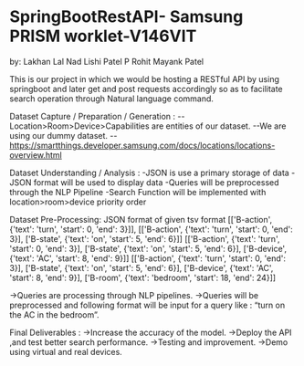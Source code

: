 # SpringBootRestAPI- Samsung PRISM worklet-V146VIT

by:
Lakhan Lal Nad
Lishi Patel
P Rohit
Mayank Patel


This is our project in which we would be hosting a RESTful API by using springboot and later get and post requests accordingly
so as to facilitate search operation through Natural language command. 

Dataset Capture / Preparation / Generation : 
-- Location>Room>Device>Capabilities are entities of our dataset.
--We are using our dummy dataset.
--https://smartthings.developer.samsung.com/docs/locations/locations-overview.html

Dataset Understanding / Analysis : 
-JSON  is  use a primary storage of data
-JSON format will be used to display data
-Queries will be preprocessed through the NLP Pipeline
-Search Function will be implemented with location>room>device priority order

Dataset Pre-Processing:
JSON format of given tsv format
[['B-action', {'text': 'turn', 'start': 0, 'end': 3}]],
[['B-action', {'text': 'turn', 'start': 0, 'end': 3}], 
['B-state', {'text': 'on', 'start': 5, 'end': 6}]]
[['B-action', {'text': 'turn', 'start': 0, 'end': 3}], 
['B-state', {'text': 'on', 'start': 5, 'end': 6}], 
['B-device', {'text': 'AC', 'start': 8, 'end': 9}]]
[['B-action', {'text': 'turn', 'start': 0, 'end': 3}], 
['B-state', {'text': 'on', 'start': 5, 'end': 6}], 
['B-device', {'text': 'AC', 'start': 8, 'end': 9}], 
['B-room', {'text': 'bedroom', 'start': 18, 'end': 24}]]

->Queries are processing through NLP pipelines.
->Queries will be preprocessed and following format will be input for a query like : “turn on the AC in the bedroom”.

Final Deliverables : 
->Increase the accuracy of the model.
->Deploy  the API ,and test better search performance.
->Testing and improvement.
->Demo using virtual and real devices.









